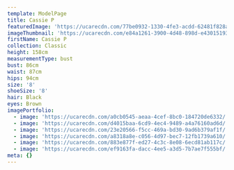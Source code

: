```yaml
---
template: ModelPage
title: Cassie P
featuredImage: 'https://ucarecdn.com/77be0932-1330-4fe3-acdd-62481f828ae2/'
imageThumbnail: 'https://ucarecdn.com/e84a1261-3900-4d48-898d-e43015193596/'
firstName: Cassie P
collection: Classic
height: 158cm
measurementType: bust
bust: 86cm
waist: 87cm
hips: 94cm
size: '8'
shoeSize: '8'
hair: Black
eyes: Brown
imagePortfolio:
  - image: 'https://ucarecdn.com/a0cb0545-aeaa-4cef-8bc0-184720de6332/'
  - image: 'https://ucarecdn.com/d4015baa-6cd9-4ec4-9489-a4a76160ad6d/'
  - image: 'https://ucarecdn.com/23e20566-f5cc-469a-bd30-9ad6b379af1f/'
  - image: 'https://ucarecdn.com/a8318a8e-c056-4d97-bec7-12fb1739a610/'
  - image: 'https://ucarecdn.com/883e877f-ed27-4c3c-8e08-6ecd81ab117c/'
  - image: 'https://ucarecdn.com/ef9163fa-dacc-4ee5-a3d5-7b7ae7f555bf/'
meta: {}
---
```


